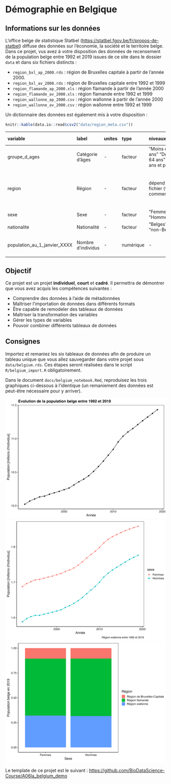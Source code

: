 Démographie en Belgique
================

<!--DO NOT EDIT README.md -->

## Informations sur les données

L’office belge de statistique Statbel
(<https://statbel.fgov.be/fr/propos-de-statbel>) diffuse des données sur
l’économie, la société et le territoire belge. Dans ce projet, vus avez
à votre disposition des données de recensement de la population belge
entre 1992 et 2019 issues de ce site dans le dossier `data` et dans six
fichiers distincts :

- `region_bxl_ap_2000.rds` : région de Bruxelles capitale à partir de
  l’année 2000.
- `region_bxl_av_2000.rds` : région de Bruxelles capitale entre 1992 et
  1999
- `region_flamande_ap_2000.xls` : région flamande à partir de l’année
  2000
- `region_flamande_av_2000.xls` : région flamande entre 1992 et 1999
- `region_wallonne_ap_2000.csv` : région wallonne à partir de l’année
  2000
- `region_wallonne_av_2000.csv` : région wallonne entre 1992 et 1999

Un dictionnaire des données est également mis à votre disposition :

``` r
knitr::kable(data.io::read$csv2("data/region_meta.csv"))
```

| variable                      | label              | unites | type      | niveaux                                             | val. manquantes | commentaire                                                                |
|:------------------------------|:-------------------|:-------|:----------|:----------------------------------------------------|:----------------|:---------------------------------------------------------------------------|
| groupe_d\_ages                | Catégorie d’âges   | \-     | facteur   | “Moins de 18 ans” “De 18 à 64 ans” “65 ans et plus” | NA              | Variable à trois niveaux                                                   |
| region                        | Région             | \-     | facteur   | dépend du fichier (voir commentaire)                | NA              | Attention : variable à un niveau. Exemple : “Région de Bruxelles-Capitale” |
| sexe                          | Sexe               | \-     | facteur   | “Femmes” “Hommes”                                   | NA              | Variable à deux niveaux                                                    |
| nationalite                   | Nationalité        | \-     | facteur   | “Belges” “non-Belges”                               | NA              | Variable à deux niveaux                                                    |
| population_au_1\_janvier_XXXX | Nombre d’individus | \-     | numérique | \-                                                  | NA              | Dénombre la densité de population en l’an XXXX.                            |

## Objectif

Ce projet est un projet **individuel**, **court** et **cadré**. Il
permettra de démontrer que vous avez acquis les compétences suivantes :

- Comprendre des données à l’aide de métadonnées
- Maîtriser l’importation de données dans différents formats
- Être capable de remodeler des tableaux de données
- Maîtriser la transformation des variables
- Gérer les types de variables
- Pouvoir combiner différents tableaux de données

## Consignes

Importez et remaniez les six tableaux de données afin de produire un
tableau unique que vous allez sauvegarder dans votre projet sous
`data/belgium.rds`. Ces étapes seront réalisées dans le script
`R/belgium_import.R` obligatoirement.

Dans le document `docs/belgium_notebook.Rmd`, reproduisez les trois
graphiques ci-dessous à l’identique (un remaniement des données est
peut-être nécessaire pour y arriver).

![](figures/plot1.png)<!-- -->![](figures/plot2.png)<!-- -->![](figures/plot3.png)<!-- -->

Le template de ce projet est le suivant :
<https://github.com/BioDataScience-Course/A06Ia_belgium_demo>
